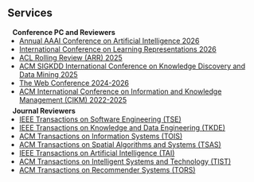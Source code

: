 ## Services

<h4 style="margin:0 10px 0;">Conference PC and Reviewers</h4>

<ul style="margin:0 0 5px;">
  <li><a href="https://aaai.org/conference/aaai/aaai-26/"><autocolor>Annual AAAI Conference on Artificial Intelligence 2026</autocolor></a></li>
  <li><a href="https://iclr.cc/"><autocolor>International Conference on Learning Representations 2026</autocolor></a></li>
  <li><a href="https://aclrollingreview.org/"><autocolor>ACL Rolling Review (ARR) 2025</autocolor></a></li>
  <li><a href="https://www2024.thewebconf.org/"><autocolor>ACM SIGKDD International Conference on Knowledge Discovery and Data Mining 2025</autocolor></a></li>
  <li><a href="https://www2024.thewebconf.org/"><autocolor>The Web Conference 2024-2026</autocolor></a></li>
  <li><a href="https://uobevents.eventsair.com/cikm2023/"><autocolor>ACM International Conference on Information and Knowledge Management (CIKM) 2022-2025</autocolor></a></li>
</ul>

<h4 style="margin:0 10px 0;">Journal Reviewers</h4>

<ul style="margin:0 0 20px;">
  <li><a href="https://ieeexplore.ieee.org/xpl/RecentIssue.jsp?punumber=32"><autocolor>IEEE Transactions on Software Engineering (TSE)</autocolor></a></li>
  <li><a href="https://ieeexplore.ieee.org/xpl/RecentIssue.jsp?punumber=69"><autocolor>IEEE Transactions on Knowledge and Data Engineering (TKDE)</autocolor></a></li>
  <li><a href="https://dl.acm.org/journal/tois"><autocolor>ACM Transactions on Information Systems (TOIS)</autocolor></a></li>
  <li><a href="https://dl.acm.org/journal/tsas"><autocolor>ACM Transactions on Spatial Algorithms and Systems (TSAS)</autocolor></a></li>
  <li><a href="https://cis.ieee.org/publications/ieee-transactions-on-artificial-intelligence"><autocolor>IEEE Transactions on Artificial Intelligence (TAI)</autocolor></a></li>
  <li><a href="https://dl.acm.org/journal/tist"><autocolor>ACM Transactions on Intelligent Systems and Technology (TIST)</autocolor></a></li>
  <li><a href="https://dl.acm.org/journal/tors"><autocolor>ACM Transactions on Recommender Systems (TORS)</autocolor></a></li>
</ul>
